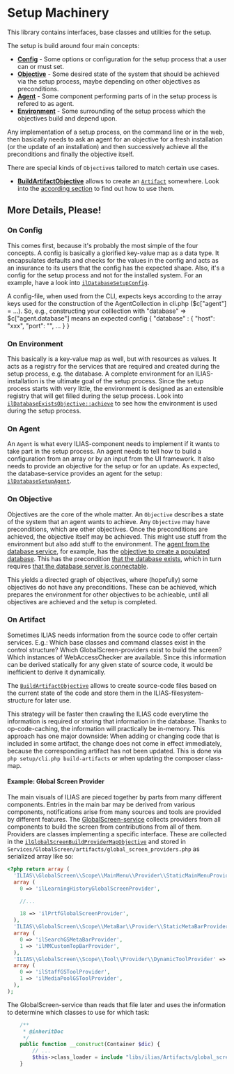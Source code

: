 # Setup Machinery

This library contains interfaces, base classes and utilities for the setup.

The setup is build around four main concepts:

* [**Config**](./Config.php) - Some options or configuration for the setup process
that a user can or must set.
* [**Objective**](./Objective.php) - Some desired state of the system that should
be achieved via the setup process, maybe depending on other objectives as preconditions.
* [**Agent**](./Agent.php) - Some component performing parts of in the setup process
is refered to as agent.
* [**Environment**](./Environment.php) - Some surrounding of the setup process which
the objectives build and depend upon.

Any implementation of a setup process, on the command line or in the web, then
basically needs to ask an agent for an objective for a fresh installation (or the
update of an installation) and then successively achieve all the preconditions
and finally the objective itself.

There are special kinds of `Objective`s tailored to match certain use cases.

* [**BuildArtifactObjective**](Objective/BuildArtifactObjective.php) allows to create an
[`Artifact`](./Artifact.php) somewhere. Look into the [according section](#on-artifacts)
to find out how to use them.

## More Details, Please!

### On Config

This comes first, because it's probably the most simple of the four concepts. A
config is basically a glorified key-value map as a data type. It encapsulates
defaults and checks for the values in the config and acts as an insurance to its
users that the config has the expected shape. Also, it's a config for the setup
process and not for the installed system. For an example, have a look into
[`ilDatabaseSetupConfig`](Services/Database/classes/Setup/class.ilDatabaseSetupConfig.php).

A config-file, when used from the CLI, expects keys according to the array keys used
for the construction of the AgentCollection in cli.php ($c["agent"] = ...).
So, e.g., constructing your colllection with "database" => $c["agent.database"] means
an expected config
{
  "database" : {
      "host": "xxx",
      "port": "",
      ...
  }
}



### On Environment

This basically is a key-value map as well, but with resources as values. It acts
as a registry for the services that are required and created during the setup
process, e.g. the database. A complete environment for an ILIAS-installation is
the ultimate goal of the setup process. Since the setup process starts with very
little, the environment is designed as an extensible registry that will get
filled during the setup process. Look into [`ilDatabaseExistsObjective::achieve`](Services/Database/classes/Setup/class.ilDatabaseExistsObjective.php)
to see how the environment is used during the setup process.

### On Agent

An `Agent` is what every ILIAS-component needs to implement if it wants to take
part in the setup process. An agent needs to tell how to build a configuration
from an array or by an input from the UI framework. It also needs to provide an
objective for the setup or for an update. As expected, the database-service
provides an agent for the setup: [`ilDatabaseSetupAgent`](Services/Database/classes/Setup/class.ilDatabaseSetupAgent.php).

### On Objective

Objectives are the core of the whole matter. An `Objective` describes a state of
the system that an agent wants to achieve. Any `Objective` may have preconditions,
which are other objectives. Once the preconditions are achieved, the objective
itself may be achieved. This might use stuff from the environment but also add
stuff to the environment. The [agent from the database service](Services/Database/classes/Setup/class.ilDatabaseSetupAgent.php),
for example, has the [objective to create a populated database](Services/Database/classes/Setup/class.ilDatabasePopulatedObjective.php).
This has the precondition [that the database exists](Services/Database/classes/Setup/class.ilDatabaseExistsObjective.php),
which in turn requires [that the database server is connectable](Services/Database/classes/Setup/class.ilDatabaseExistsObjective.php).

This yields a directed graph of objectives, where (hopefully) some objectives do
not have any preconditions. These can be achieved, which prepares the environment
for other objectives to be achieable, until all objectives are achieved and the
setup is completed.

### On Artifact

Sometimes ILIAS needs information from the source code to offer certain services.
E.g.: Which base classes and command classes exist in the control structure?
Which GlobalScreen-providers exist to build the screen? Which instances of
WebAccessChecker are available. Since this information can be derived statically
for any given state of source code, it would be inefficient to derive it dynamically.

The [`BuildArtifactObjective`](Objective/BuildArtifactObjective.php) allows to create source-code
files based on the current state of the code and store them in the ILIAS-filesystem-
structure for later use.

This strategy will be faster then crawling the ILIAS code everytime the information
is required or storing that information in the database. Thanks to op-code-caching,
the information will practically be in-memory. This approach has one major downside:
When adding or changing code that is included in some artifact, the change does
not come in effect immediately, because the corresponding artifact has not been
updated. This is done via `php setup/cli.php build-artifacts` or when updating
the composer class-map.


#### Example: Global Screen Provider

The main visuals of ILIAS are pieced together by parts from many different components.
Entries in the main bar may be derived from various components, notifications arise
from many sources and tools are provided by different features. The [GlobalScreen-service](../../Services/GlobalScreen)
collects providers from all components to build the screen from contributions from
all of them. Providers are classes implementing a specific interface. These are
collected in the [`ilGlobalScreenBuildProviderMapObjective`](../../Services/GlobalScreen/classes/Setup/class.ilGlobalScreenBuildProviderMapObjective.php)
and stored in `Services/GlobalScreen/artifacts/global_screen_providers.php` as
serialized array like so:

```php
<?php return array (
  'ILIAS\\GlobalScreen\\Scope\\MainMenu\\Provider\\StaticMainMenuProvider' =>
  array (
    0 => 'ilLearningHistoryGlobalScreenProvider',

	//...

    18 => 'ilPrtfGlobalScreenProvider',
  ),
  'ILIAS\\GlobalScreen\\Scope\\MetaBar\\Provider\\StaticMetaBarProvider' =>
  array (
    0 => 'ilSearchGSMetaBarProvider',
    1 => 'ilMMCustomTopBarProvider',
  ),
  'ILIAS\\GlobalScreen\\Scope\\Tool\\Provider\\DynamicToolProvider' =>
  array (
    0 => 'ilStaffGSToolProvider',
    1 => 'ilMediaPoolGSToolProvider',
  ),
);
```

The GlobalScreen-service than reads that file later and uses the information to
determine which classes to use for which task:

```php
	/**
	 * @inheritDoc
	 */
	public function __construct(Container $dic) {
		// ...
		$this->class_loader = include "libs/ilias/Artifacts/global_screen_providers.php";
	}
```
